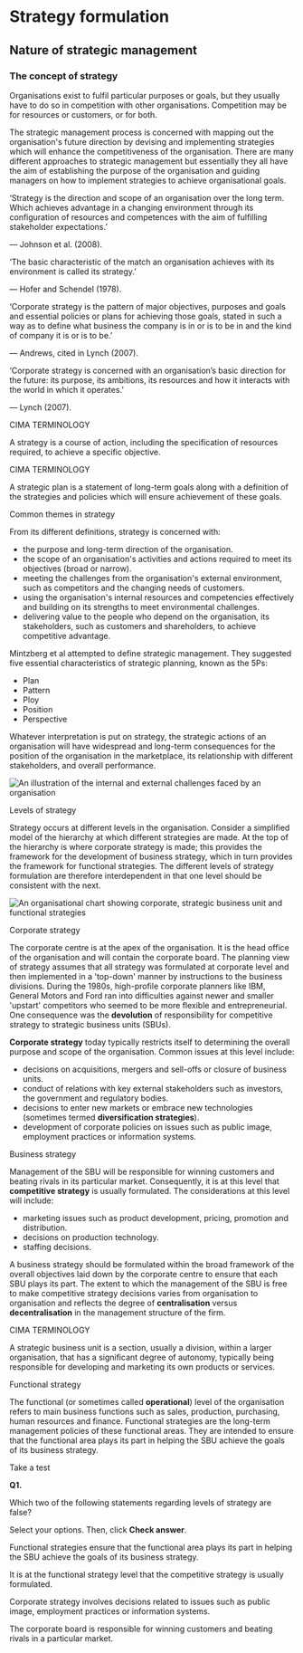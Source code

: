 # Strategy formulation

## Nature of strategic management

 ### The concept of strategy

Organisations exist to fulfil particular purposes or goals, but they usually have to do so in competition with other organisations. Competition may be for resources or customers, or for both.

The strategic management process is concerned with mapping out the organisation's future direction by devising and implementing strategies which will enhance the competitiveness of the organisation. There are many different approaches to strategic management but essentially they all have the aim of establishing the purpose of the organisation and guiding managers on how to implement strategies to achieve organisational goals.

‘Strategy is the direction and scope of an organisation over the long term. Which achieves advantage in a changing environment through its configuration of resources and competences with the aim of fulfilling stakeholder expectations.’

— Johnson et al. (2008).

‘The basic characteristic of the match an organisation achieves with its environment is called its strategy.’

— Hofer and Schendel (1978).

‘Corporate strategy is the pattern of major objectives, purposes and goals and essential policies or plans for achieving those goals, stated in such a way as to define what business the company is in or is to be in and the kind of company it is or is to be.’

— Andrews, cited in Lynch (2007).

‘Corporate strategy is concerned with an organisation’s basic direction for the future: its purpose, its ambitions, its resources and how it interacts with the world in which it operates.’

— Lynch (2007).

CIMA TERMINOLOGY

A strategy is a course of action, including the specification of resources required, to achieve a specific objective.

CIMA TERMINOLOGY

A strategic plan is a statement of long-term goals along with a definition of the strategies and policies which will ensure achievement of these goals.

 Common themes in strategy

From its different definitions, strategy is concerned with:

- the purpose and long-term direction of the organisation.
- the scope of an organisation's activities and actions required to meet its objectives (broad or narrow).
- meeting the challenges from the organisation's external environment, such as competitors and the changing needs of customers.
- using the organisation's internal resources and competencies effectively and building on its strengths to meet environmental challenges.
- delivering value to the people who depend on the organisation, its stakeholders, such as customers and shareholders, to achieve competitive advantage.

Mintzberg et al attempted to define strategic management. They suggested five essential characteristics of strategic planning, known as the 5Ps:

- Plan
- Pattern
- Ploy
- Position
- Perspective

Whatever interpretation is put on strategy, the strategic actions of an organisation will have widespread and long-term consequences for the position of the organisation in the marketplace, its relationship with different stakeholders, and overall performance.

![An illustration of the internal and external challenges faced by an organisation](https://lms.cimastudy.com/pluginfile.php/429/mod_scorm/content/4/content/im_u01_p02_04.jpg)

 Levels of strategy

Strategy occurs at different levels in the organisation. Consider a simplified model of the hierarchy at which different strategies are made. At the top of the hierarchy is where corporate strategy is made; this provides the framework for the development of business strategy, which in turn provides the framework for functional strategies. The different levels of strategy formulation are therefore interdependent in that one level should be consistent with the next.

![An organisational chart showing corporate, strategic business unit and functional strategies](https://lms.cimastudy.com/pluginfile.php/429/mod_scorm/content/4/content/im_u01_p02_05.jpg)

 Corporate strategy

The corporate centre is at the apex of the organisation. It is the head office of the organisation and will contain the corporate board. The planning view of strategy assumes that all strategy was formulated at corporate level and then implemented in a 'top-down' manner by instructions to the business divisions. During the 1980s, high-profile corporate planners like IBM, General Motors and Ford ran into difficulties against newer and smaller 'upstart' competitors who seemed to be more flexible and entrepreneurial. One consequence was the **devolution** of responsibility for competitive strategy to strategic business units (SBUs).

**Corporate strategy** today typically restricts itself to determining the overall purpose and scope of the organisation. Common issues at this level include:

- decisions on acquisitions, mergers and sell-offs or closure of business units.
- conduct of relations with key external stakeholders such as investors, the government and regulatory bodies.
- decisions to enter new markets or embrace new technologies (sometimes termed **diversification strategies**).
- development of corporate policies on issues such as public image, employment practices or information systems.

 Business strategy

Management of the SBU will be responsible for winning customers and beating rivals in its particular market. Consequently, it is at this level that **competitive strategy** is usually formulated. The considerations at this level will include:

- marketing issues such as product development, pricing, promotion and distribution.
- decisions on production technology.
- staffing decisions.

A business strategy should be formulated within the broad framework of the overall objectives laid down by the corporate centre to ensure that each SBU plays its part. The extent to which the management of the SBU is free to make competitive strategy decisions varies from organisation to organisation and reflects the degree of **centralisation** versus **decentralisation** in the management structure of the firm.

CIMA TERMINOLOGY

A strategic business unit is a section, usually a division, within a larger organisation, that has a significant degree of autonomy, typically being responsible for developing and marketing its own products or services.

 Functional strategy

The functional (or sometimes called **operational**) level of the organisation refers to main business functions such as sales, production, purchasing, human resources and finance. Functional strategies are the long-term management policies of these functional areas. They are intended to ensure that the functional area plays its part in helping the SBU achieve the goals of its business strategy.

Take a test 

**Q1.** 

Which two of the following statements regarding levels of strategy are false?

Select your options. Then, click **Check answer**.

Functional strategies ensure that the functional area plays its part in helping the SBU achieve the goals of its business strategy.

It is at the functional strategy level that the competitive strategy is usually formulated.

Corporate strategy involves decisions related to issues such as public image, employment practices or information systems.

The corporate board is responsible for winning customers and beating rivals in a particular market.
